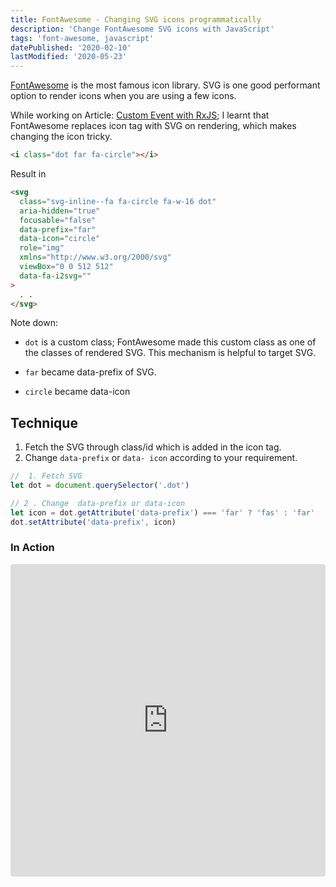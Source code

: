 ```yaml
---
title: FontAwesome - Changing SVG icons programmatically
description: 'Change FontAwesome SVG icons with JavaScript'
tags: 'font-awesome, javascript'
datePublished: '2020-02-10'
lastModified: '2020-05-23'
---
```


[FontAwesome](https://fontawesome.com/) is the most famous icon library. SVG is one good performant option to render icons when you are using a few icons.

While working on Article: [Custom Event with RxJS](https://themightyprogrammer.dev/article/custom-event-js); I learnt that FontAwesome replaces icon tag with SVG on rendering, which makes changing the icon tricky.

```html
<i class="dot far fa-circle"></i>
```

Result in

```html
<svg
  class="svg-inline--fa fa-circle fa-w-16 dot"
  aria-hidden="true"
  focusable="false"
  data-prefix="far"
  data-icon="circle"
  role="img"
  xmlns="http://www.w3.org/2000/svg"
  viewBox="0 0 512 512"
  data-fa-i2svg=""
>
  . .
</svg>
```

Note down:

- `dot` is a custom class; FontAwesome made this custom class as one of the classes of rendered SVG. This mechanism is helpful to target SVG.

- `far` became data-prefix of SVG.
- `circle` became data-icon

## Technique

1. Fetch the SVG through class/id which is added in the icon tag.
2. Change `data-prefix` or `data- icon` according to your requirement.

```javascript
//	1. Fetch SVG
let dot = document.querySelector('.dot')

// 2 . Change  data-prefix or data-icon
let icon = dot.getAttribute('data-prefix') === 'far' ? 'fas' : 'far'
dot.setAttribute('data-prefix', icon)
```

### In Action

<iframe
     src="https://codesandbox.io/embed/eager-gates-dp26m?fontsize=14&hidenavigation=1&theme=dark&view=preview"
     style="width:100%; height:500px; border:0; border-radius: 4px; overflow:hidden;"
     title="eager-gates-dp26m"
     allow="geolocation; microphone; camera; midi; vr; accelerometer; gyroscope; payment; ambient-light-sensor; encrypted-media; usb"
     sandbox="allow-modals allow-forms allow-popups allow-scripts allow-same-origin"
></iframe>

